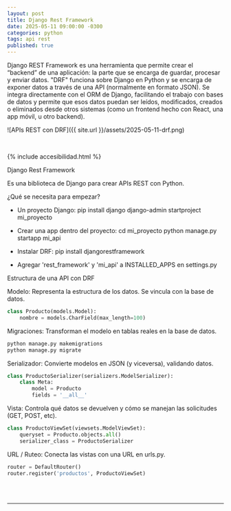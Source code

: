 ```yaml
---
layout: post
title: Django Rest Framework
date: 2025-05-11 09:00:00 -0300
categories: python
tags: api rest
published: true
---
```


Django REST Framework es una herramienta que permite crear el “backend” de una aplicación: la parte que se encarga de guardar, procesar y enviar datos. "DRF" funciona sobre Django en Python y se encarga de exponer datos a través de una API (normalmente en formato JSON). Se integra directamente con el ORM de Django, facilitando el trabajo con bases de datos y permite que esos datos puedan ser leídos, modificados, creados o eliminados desde otros sistemas (como un frontend hecho con React, una app móvil, u otro backend).

![APIs REST con DRF]({{ site.url }}/assets/2025-05-11-drf.png)


&nbsp;

{% include accesibilidad.html %}

Django Rest Framework

Es una biblioteca de Django para crear APIs REST con Python.

¿Qué se necesita para empezar?

- Un proyecto Django:
pip install django
django-admin startproject mi_proyecto

- Crear una app dentro del proyecto:
cd mi_proyecto
python manage.py startapp mi_api

- Instalar DRF:
pip install djangorestframework

- Agregar 'rest_framework' y 'mi_api' a INSTALLED_APPS en  settings.py


Estructura de una API con DRF

Modelo: Representa la estructura de los datos. Se vincula con la base de datos.

```python
class Producto(models.Model):
    nombre = models.CharField(max_length=100)
```

Migraciones: Transforman el modelo en tablas reales en la base de datos.

```bash
python manage.py makemigrations  
python manage.py migrate
```

Serializador: Convierte modelos en JSON (y viceversa), validando datos.

```python
class ProductoSerializer(serializers.ModelSerializer):
    class Meta:
        model = Producto
        fields = '__all__'
```

Vista: Controla qué datos se devuelven y cómo se manejan las solicitudes (GET, POST, etc).

```python
class ProductoViewSet(viewsets.ModelViewSet):
    queryset = Producto.objects.all()
    serializer_class = ProductoSerializer
```

URL / Ruteo: Conecta las vistas con una URL en urls.py.

```python
router = DefaultRouter()
router.register('productos', ProductoViewSet)
```


</div></details>
<br />&nbsp;
<hr />
